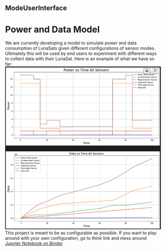 ## ModeUserInterface
# Power and Data Model
We are currently developing a model to simulate power and data consumption of LunaSats given different configurations of sensor modes. Ultimately this will be used by end users to experiment with different ways to collect data with their LunaSat.
Here is an example of what we have so far:
![preview](https://github.com/GLEE2023/ModeUserInterface/blob/main/sensors/chart_preview.png)
This project is meant to be as configurable as possible. If you want to play around with your own configuration, go to think link and mess around
[Jupyter Notebook on Binder](https://mybinder.org/v2/gh/GLEE2023/ModeUserInterface/HEAD)
